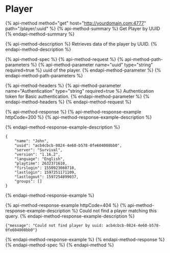 # Player

{% api-method method="get" host="http://yourdomain.com:4777" path="/player/:uuid" %}
{% api-method-summary %}
Get Player by UUID
{% endapi-method-summary %}

{% api-method-description %}
Retrieves data of the player by UUID.
{% endapi-method-description %}

{% api-method-spec %}
{% api-method-request %}
{% api-method-path-parameters %}
{% api-method-parameter name="uuid" type="string" required=true %}
uuid of the player.
{% endapi-method-parameter %}
{% endapi-method-path-parameters %}

{% api-method-headers %}
{% api-method-parameter name="Authentication" type="string" required=true %}
Authentication token for Basic authentication.
{% endapi-method-parameter %}
{% endapi-method-headers %}
{% endapi-method-request %}

{% api-method-response %}
{% api-method-response-example httpCode=200 %}
{% api-method-response-example-description %}

{% endapi-method-response-example-description %}

```
{
    "name": "John",
    "uuid": "acb4cbcb-0824-4e60-b578-0fe604008bb0",
    "server": "Survival",
    "version": "1.16.2",
    "language": "English",
    "playtime": 2632371610,
    "firslogin": 1550923060710,
    "lastlogin": 1597251171109,
    "lastlogout": 1597254899037,
    "groups": []
}
```
{% endapi-method-response-example %}

{% api-method-response-example httpCode=404 %}
{% api-method-response-example-description %}
Could not find a player matching this query.
{% endapi-method-response-example-description %}

```
{"message": "Could not find player by uuid: acb4cbcb-0824-4e60-b578-0fe604008bb0"}
```
{% endapi-method-response-example %}
{% endapi-method-response %}
{% endapi-method-spec %}
{% endapi-method %}



